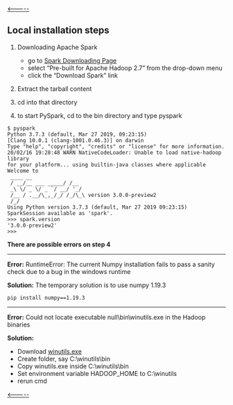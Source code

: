 [<-----](https://github.com/s1tcomsfan/knowledge_warehouse/blob/main/Spark/contents.md)

## Local installation steps

1) Downloading Apache Spark
    * go to [Spark Downloading Page](https://spark.apache.org/downloads.html)
    * select “Pre-built for Apache Hadoop 2.7” from the drop-down menu
    * click the “Download Spark” link

2) Extract the tarball content

3) cd into that directory

4) to start PySpark, cd to the bin directory and type pyspark

```
$ pyspark
Python 3.7.3 (default, Mar 27 2019, 09:23:15)
[Clang 10.0.1 (clang-1001.0.46.3)] on darwin
Type "help", "copyright", "credits" or "license" for more information.
20/02/16 19:28:48 WARN NativeCodeLoader: Unable to load native-hadoop library
for your platform... using builtin-java classes where applicable
Welcome to
 ____ __
 / __/__ ___ _____/ /__
 _\ \/ _ \/ _ `/ __/ '_/
 /__ / .__/\_,_/_/ /_/\_\ version 3.0.0-preview2
 /_/
Using Python version 3.7.3 (default, Mar 27 2019 09:23:15)
SparkSession available as 'spark'.
>>> spark.version
'3.0.0-preview2'
>>>
```

**There are possible errors on step 4**

***

**Error:** RuntimeError: The current Numpy installation fails to pass a sanity check due to a bug in the windows runtime

**Solution:** The temporary solution is to use numpy 1.19.3
```
pip install numpy==1.19.3
```

***

**Error:** Could not locate executable null\bin\winutils.exe in the Hadoop binaries

**Solution:** 
* Download [winutils.exe](http://public-repo-1.hortonworks.com/hdp-win-alpha/winutils.exe)
* Create folder, say C:\winutils\bin
* Copy winutils.exe inside C:\winutils\bin
* Set environment variable HADOOP_HOME to C:\winutils
* rerun cmd

[<-----](https://github.com/s1tcomsfan/knowledge_warehouse/blob/main/Spark/contents.md)